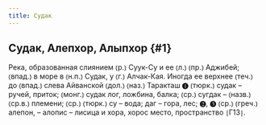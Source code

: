 ```yaml
---
title: Судак
---
```

## Судак, Алепхор, Алыпхор {#1}

Река, образованная слиянием ⦅р.⦆ Суук-Су и ее ⦅л.⦆ ⦅пр.⦆ Аджибей; ⦅впад.⦆ в море в ⦅н.п.⦆ Судак, у ⦅г.⦆ Алчак-Кая. Иногда ее верхнее ⦅теч.⦆ до ⦅впад.⦆ слева Айванской ⦅дол.⦆ ⦅наз.⦆ Таракташ ❶ ⦅тюрк.⦆ судак – ручей, приток; ⦅монг.⦆ судак лог, ложбина, балка; ⦅ср.⦆ сугдак – ⦅назв.⦆ ⦅ср.в.⦆ племени; ⦅ср.⦆ ⦅тюрк.⦆ су – вода; даг – гора, лес; ❷, ❸ ⦅ср.⦆ ⦅греч.⦆ алепон, – алопис – лисица и хора, хорос место, пространство ⦃Г13⦄.
